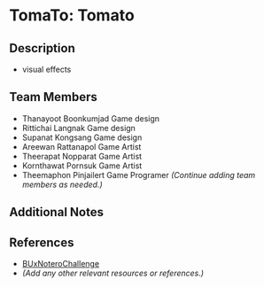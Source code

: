 # **TomaTo**: Tomato

## **Description**
- visual effects

## **Team Members**
- Thanayoot Boonkumjad Game design
- Rittichai Langnak Game design
- Supanat Kongsang Game design
- Areewan Rattanapol Game Artist
- Theerapat Nopparat Game Artist
- Kornthawat Pornsuk Game Artist
- Theemaphon Pinjailert Game Programer
*(Continue adding team members as needed.)*

## **Additional Notes**
## **References**
- [BUxNoteroChallenge](https://github.com/notero-edtech/BUxNoteroChallenge)
- *(Add any other relevant resources or references.)*
